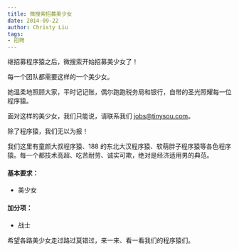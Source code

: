 ```yaml
---
title: 微搜索招募美少女
date: 2014-09-22
author: Christy Liu
tags:
- 招聘
---
```


继招募程序猿之后，微搜索开始招募美少女了！

每一个团队都需要这样的一个美少女。

她温柔地照顾大家，平时记记账，偶尔跑跑税务局和银行，自带的圣光照耀每一位程序猿。

面对这样的美少女，我们只能说，请联系我们
[jobs@tinysou.com](mailto:jobs@tinysou.com)。

除了程序猿，我们无以为报！

我们这里有童颜大叔程序猿、188 的东北大汉程序猿、软萌胖子程序猿等各色程序猿。每一个都技术高超、吃苦耐劳、诚实可欺，绝对是经济适用男的典范。

#### 基本要求：

* 美少女

#### 加分项：

* 战士

希望各路美少女走过路过莫错过，来一来、看一看我们的程序猿们。

